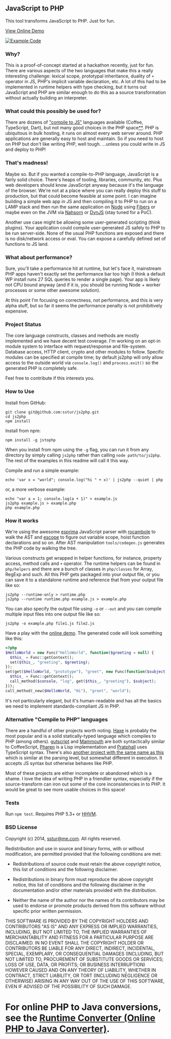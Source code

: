## JavaScript to PHP

This tool transforms JavaScript to PHP. Just for fun.

[View Online Demo][2]

[![Example Code](https://raw.githubusercontent.com/sstur/js2php/master/demo/images/example.png)][2]

### Why?

This is a proof-of-concept started at a hackathon recently, just for fun. There are various aspects of the two languages that make this a really interesting challenge: lexical scope, prototypal inheritance, duality of `+` operator in JS, PHP's implicit variable declaration, etc. A lot of this had to be implemented in runtime helpers with type checking, but it turns out JavaScript and PHP are similar enough to do this as a source transformation without actually building an interpreter.

### What could this possibly be used for?

There are dozens of ["compile to JS"][3] languages available (Coffee, TypeScript, Dart), but not many good choices in the PHP space[**](#alternatives). PHP is ubiquitous in bulk hosting, it runs on almost every web server around. PHP applications are generally easy to host and maintain. So if you need to host on PHP but don't like writing PHP, well tough. ...unless you could write in JS and deploy to PHP!

### That's madness!

Maybe so. But if you wanted a compile-to-PHP language, JavaScript is a fairly solid choice. There's heaps of tooling, libraries, community, etc. Plus web developers should know JavaScript anyway because it's the language of the browser. We're not at a place where you can really deploy this stuff to production, but that could become feasible at some point. I can imagine building a simple web app in JS and then compiling it to PHP to run on a LAMP stack and then run the same application on [Node][4] using [Fibers][7] or maybe even on the JVM via [Nahsorn][5] or [DynJS][6] (stay tuned for a PoC).

Another use case might be allowing some user-generated scripting (think plugins). Your application could compile user-generated JS safely to PHP to be run server-side. None of the usual PHP functions are exposed and there is no disk/network access or eval. You can expose a carefully defined set of functions to JS land.

### What about performance?

Sure, you'll take a performance hit at runtime, but let's face it, mainstream PHP apps haven't exactly set the performance bar too high (I think a default WP install runs 27 SQL queries to render a single page). Your app is likely not CPU bound anyway (and if it is, you should be running Node + worker processes or some other awesome solution).

At this point I'm focusing on correctness, not performance, and this is very alpha stuff, but so far it seems the performance penalty is not prohibitively expensive.

### Project Status

The core language constructs, classes and methods are mostly implemented and we have decent test coverage. I'm working on an opt-in module system to interface with request/response and file-system. Database access, HTTP client, crypto and other modules to follow. Specific modules can be specified at compile time; by default js2php will only allow access to the outside world via `console.log()` and `process.exit()` so the generated PHP is completely safe.

Feel free to contribute if this interests you.

### How to Use
Install from GitHub:

    git clone git@github.com:sstur/js2php.git
    cd js2php
    npm install

Install from npm:

    npm install -g jstophp

When you install from npm using the `-g` flag, you can run it from any directory by simply calling `js2php` rather than calling `node path/to/js2php`. The rest of the examples in this readme will call it this way. 

Compile and run a simple example: 

    echo 'var x = "world"; console.log("hi " + x)' | js2php --quiet | php

or, a more verbose example: 

    echo "var a = 1; console.log(a + 1)" > example.js
    js2php example.js > example.php
    php example.php

### How it works

We're using the awesome [esprima][8] JavaScript parser with [rocambole][9] to walk the AST and [escope][10] to figure out variable scope, hoist function declarations and so on. After AST manipulation `tools/codegen.js` generates the PHP code by walking the tree.

Various constructs get wrapped in helper functions, for instance, property access, method calls and `+` operator. The runtime helpers can be found in `php/helpers` and there are a bunch of classes in `php/classes` for Array, RegExp and such. All this PHP gets packaged into your output file, or you can save it to a standalone runtime and reference that from your output file like so:

    js2php --runtime-only > runtime.php
    js2php --runtime runtime.php example.js > example.php

You can also specify the output file using `-o` or `--out` and you can compile multiple input files into one output file like so:

    js2php -o example.php file1.js file2.js

Have a play with the [online demo][2]. The generated code will look something like this:

```php
<?php
$HelloWorld = new Func("HelloWorld", function($greeting = null) {
  $this_ = Func::getContext();
  set($this_, "greeting", $greeting);
});
set(get($HelloWorld, "prototype"), "greet", new Func(function($subject = null) use (&$console) {
  $this_ = Func::getContext();
  call_method($console, "log", get($this_, "greeting"), $subject);
}));
call_method(_new($HelloWorld, "Hi"), "greet", "world");
```

It's not particularly elegant, but it's human-readable and has all the basics we need to implement standards-compliant JS in PHP.

### Alternative "Compile to PHP" languages
There are a handful of other projects worth noting. [Haxe][11] is probably the most popular and is a solid statically-typed language which compiles to PHP (among others). [gutscript][19] and [Mammouth][14] are both syntactically similar to CoffeeScript, [Pharen][13] is a Lisp implementation and [Pratphall][15] uses TypeScript syntax. There's also [another project with the same name as this][18] which is similar at the parsing level, but somewhat different in execution. It accepts JS syntax but otherwise behaves like PHP.

Most of these projects are either incomplete or abandoned which is a shame. I love the idea of writing PHP in a friendlier syntax, especially if the source-transform can iron out some of the core inconsistencies in to PHP. It would be great to see more usable choices in this space!

### Tests
Run `npm test`. Requires PHP 5.3+ or [HHVM][16].

### BSD License
Copyright (c) 2014, sstur@me.com. All rights reserved.

Redistribution and use in source and binary forms, with or without modification,
are permitted provided that the following conditions are met:

 * Redistributions of source code must retain the above copyright notice, this
   list of conditions and the following disclaimer.

 * Redistributions in binary form must reproduce the above copyright notice,
   this list of conditions and the following disclaimer in the
   documentation and/or other materials provided with the distribution.

 * Neither the name of the author nor the names of its contributors may be used
   to endorse or promote products derived from this software without specific
   prior written permission.

THIS SOFTWARE IS PROVIDED BY THE COPYRIGHT HOLDERS AND CONTRIBUTORS "AS IS" AND
ANY EXPRESS OR IMPLIED WARRANTIES, INCLUDING, BUT NOT LIMITED TO, THE IMPLIED
WARRANTIES OF MERCHANTABILITY AND FITNESS FOR A PARTICULAR PURPOSE ARE
DISCLAIMED. IN NO EVENT SHALL THE COPYRIGHT HOLDER OR CONTRIBUTORS BE LIABLE FOR
ANY DIRECT, INDIRECT, INCIDENTAL, SPECIAL, EXEMPLARY, OR CONSEQUENTIAL DAMAGES
(INCLUDING, BUT NOT LIMITED TO, PROCUREMENT OF SUBSTITUTE GOODS OR SERVICES;
LOSS OF USE, DATA, OR PROFITS; OR BUSINESS INTERRUPTION) HOWEVER CAUSED AND ON
ANY THEORY OF LIABILITY, WHETHER IN CONTRACT, STRICT LIABILITY, OR TORT
(INCLUDING NEGLIGENCE OR OTHERWISE) ARISING IN ANY WAY OUT OF THE USE OF THIS
SOFTWARE, EVEN IF ADVISED OF THE POSSIBILITY OF SUCH DAMAGE.


[2]: http://sstur.github.io/js2php/demo/
[3]: https://github.com/jashkenas/coffeescript/wiki/List-of-languages-that-compile-to-JS
[4]: http://nodejs.org/
[5]: http://openjdk.java.net/projects/nashorn/
[6]: http://dynjs.org/
[7]: https://github.com/laverdet/node-fibers/
[8]: http://esprima.org/
[9]: https://github.com/millermedeiros/rocambole
[10]: https://github.com/Constellation/escope
[11]: http://haxe.org/
[13]: http://scriptor.github.io/pharen/
[14]: http://mammouth.wamalaka.com/
[15]: http://cretz.github.io/pratphall/
[16]: http://hhvm.com/
[17]: https://github.com/jakubkulhan/js2php
[18]: https://github.com/endel/js2php
[19]: https://github.com/c9s/gutscript

# For online PHP to Java conversions, see the [Runtime Converter (Online PHP to Java Converter)](http://www.runtimeconverter.com).
